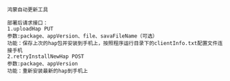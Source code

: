     鸿蒙自动更新工具

    部署后请求接口：
    1.uploadHap PUT
    参数:package、appVersion、file、savaFileName（可选）
    功能：保存上次的hap包并安装到手机上，按照程序运行目录下的clientInfo.txt配置文件连接手机
    2.retryInstallNewHap POST   
    参数:package、appVersion
    功能：重新安装最新的hap到手机上